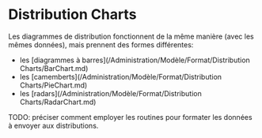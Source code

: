 # Distribution Charts

Les diagrammes de distribution fonctionnent de la même manière \(avec les mêmes données\), mais prennent des formes différentes:

* les [diagrammes à barres](/Administration/Modèle/Format/Distribution Charts/BarChart.md)
* les [camemberts](/Administration/Modèle/Format/Distribution Charts/PieChart.md)
* les [radars](/Administration/Modèle/Format/Distribution Charts/RadarChart.md)

TODO: préciser comment employer les routines pour formater les données à envoyer aux distributions.
